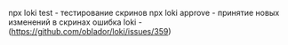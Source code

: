 npx loki test - тестирование скринов
npx loki approve - принятие новых изменений в скринах
ошибка loki - (https://github.com/oblador/loki/issues/359)
